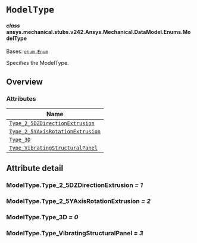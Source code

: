 # `ModelType`

<a id="ansys.mechanical.stubs.v242.Ansys.Mechanical.DataModel.Enums.ModelType"></a>

#### *class* ansys.mechanical.stubs.v242.Ansys.Mechanical.DataModel.Enums.ModelType

Bases: [`enum.Enum`](https://docs.python.org/3/library/enum.html#enum.Enum)

Specifies the ModelType.

<!-- !! processed by numpydoc !! -->

<a id="overview"></a>

## Overview

### Attributes

| Name |
| ------------------------------------------------------------------------------------------------------------------------------------------------ |
| [`Type_2_5DZDirectionExtrusion`](#ModelType.Type_2_5DZDirectionExtrusion) |
| [`Type_2_5YAxisRotationExtrusion`](#ModelType.Type_2_5YAxisRotationExtrusion) |
| [`Type_3D`](#ModelType.Type_3D) |
| [`Type_VibratingStructuralPanel`](#ModelType.Type_VibratingStructuralPanel) |

<a id="attribute-detail"></a>

## Attribute detail

<a id="ModelType.Type_2_5DZDirectionExtrusion"></a>

### ModelType.Type_2_5DZDirectionExtrusion *= 1*

<a id="ModelType.Type_2_5YAxisRotationExtrusion"></a>

### ModelType.Type_2_5YAxisRotationExtrusion *= 2*

<a id="ModelType.Type_3D"></a>

### ModelType.Type_3D *= 0*

<a id="ModelType.Type_VibratingStructuralPanel"></a>

### ModelType.Type_VibratingStructuralPanel *= 3*


